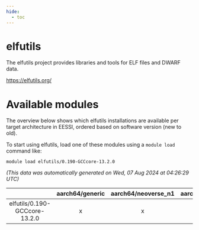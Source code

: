 ```yaml
---
hide:
  - toc
---
```


elfutils
========


The elfutils project provides libraries and tools for ELF files and DWARF data.

https://elfutils.org/
# Available modules


The overview below shows which elfutils installations are available per target architecture in EESSI, ordered based on software version (new to old).

To start using elfutils, load one of these modules using a `module load` command like:

```shell
module load elfutils/0.190-GCCcore-13.2.0
```

*(This data was automatically generated on Wed, 07 Aug 2024 at 04:26:29 UTC)*  

| |aarch64/generic|aarch64/neoverse_n1|aarch64/neoverse_v1|x86_64/generic|x86_64/amd/zen2|x86_64/amd/zen3|x86_64/amd/zen4|x86_64/intel/haswell|x86_64/intel/skylake_avx512|
| :---: | :---: | :---: | :---: | :---: | :---: | :---: | :---: | :---: | :---: |
|elfutils/0.190-GCCcore-13.2.0|x|x|x|x|x|x|x|x|x|
